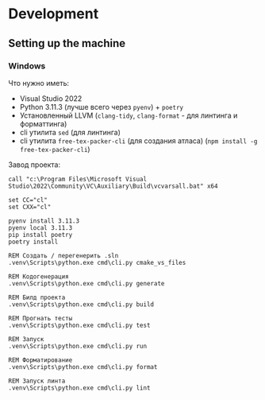 # Development

## Setting up the machine

### Windows

Что нужно иметь:

- Visual Studio 2022
- Python 3.11.3 (лучше всего через `pyenv`) + `poetry`
- Установленный LLVM (`clang-tidy`, `clang-format` - для линтинга и форматтинга)
- cli утилита `sed` (для линтинга)
- cli утилита `free-tex-packer-cli` (для создания атласа) (`npm install -g free-tex-packer-cli`)

Завод проекта:

```
call "c:\Program Files\Microsoft Visual Studio\2022\Community\VC\Auxiliary\Build\vcvarsall.bat" x64

set CC="cl"
set CXX="cl"

pyenv install 3.11.3
pyenv local 3.11.3
pip install poetry
poetry install

REM Создать / перегенерить .sln
.venv\Scripts\python.exe cmd\cli.py cmake_vs_files

REM Кодогенерация
.venv\Scripts\python.exe cmd\cli.py generate

REM Билд проекта
.venv\Scripts\python.exe cmd\cli.py build

REM Прогнать тесты
.venv\Scripts\python.exe cmd\cli.py test

REM Запуск
.venv\Scripts\python.exe cmd\cli.py run

REM Форматирование
.venv\Scripts\python.exe cmd\cli.py format

REM Запуск линта
.venv\Scripts\python.exe cmd\cli.py lint
```
